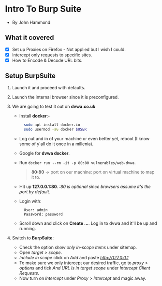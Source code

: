 # Intro To Burp Suite
- By John Hammond

## What it covered
- [x] Set up Proxies on Firefox - Not applied but I wish I could.
- [x] Intercept only requests to specific sites.
- [x] How to Encode & Decode URL bits.

## Setup BurpSuite
1. Launch it and proceed with defaults.
2. Launch the internal browser since it is preconfigured. 
3. We are going to test it out on **dvwa.co.uk**
    - Install **docker**:- 
        ```sh 
          sudo apt install docker.io
          sudo usermod -aG docker $USER
       ```
    - Log out and in of your machine or even better yet, reboot (I know some of y'all do it once in a millenia).
    - Google for **dvwa docker**.
    - Run `docker run --rm -it -p 80:80 vulnerables/web-dvwa`.
       > **80:80** -> port on our machine: port on virtual machine to map it to.
     
    - Hit up **127.0.0.1:80**. *:80 is optional since browsers assume it's the port by default.*
    - Login with:
        ```
          User: admin
          Password: password
       ```
      
     - Scroll down and click on **Create …**. Log in to dvwa and it'll be up and running.

4. Switch to **BurpSuite**:
    - Check the option *show only in-scope items* under sitemap.
    - Open *target > scope*.
    - *Include in scope* click on *Add* and paste *http://127.0.0.1*
    - To make sure we only intercept our desired traffic, go to *proxy > options* and tick *And URL Is in target scope* under *Intercept Client Requests*.
    - Now turn on *Intercept* under *Proxy > Intercept* and magic away.


